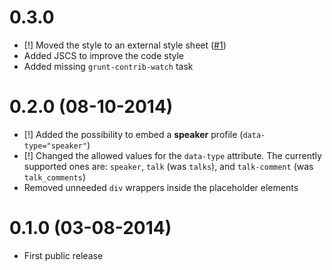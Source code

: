 # 0.3.0 #

* [!] Moved the style to an external style sheet ([#1][])
* Added JSCS to improve the code style
* Added missing `grunt-contrib-watch` task

[#1]: https://github.com/AurelioDeRosa/JoindIn.js/issues/1

# 0.2.0 (08-10-2014) #

* [!] Added the possibility to embed a **speaker** profile (`data-type="speaker"`)
* [!] Changed the allowed values for the `data-type` attribute. The currently supported ones are: `speaker`, `talk` (was `talks`), and `talk-comment` (was `talk_comments`)
* Removed unneeded `div` wrappers inside the placeholder elements

# 0.1.0 (03-08-2014) #

* First public release
